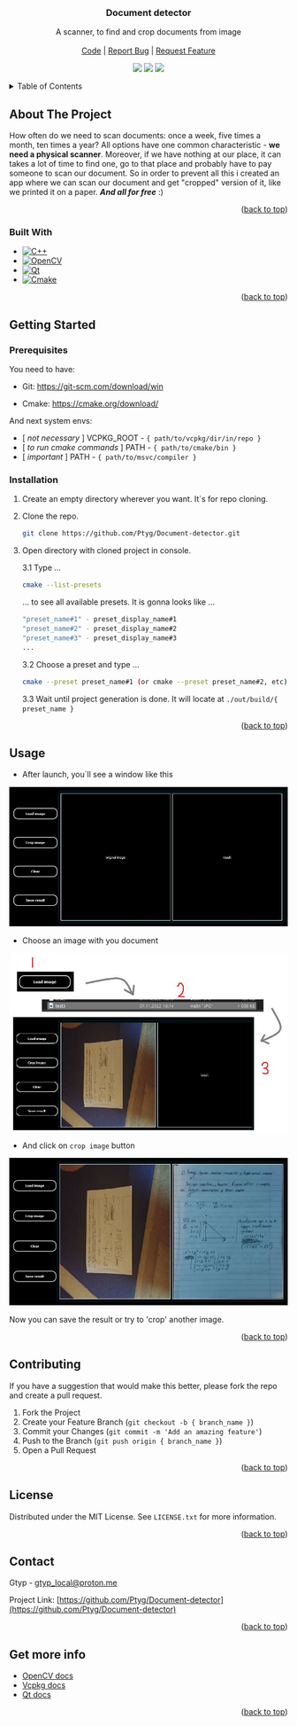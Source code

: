 <!-- 
    Original template: 
    https://github.com/othneildrew/Best-README-Template/blob/master/README.md
-->

<a id="readme-top"></a>

<br />
<div align="center">
  <h3 align="center">Document detector</h3>

  <p align="center">
    A scanner, to find and crop documents from image
    <br />
    <br />
    <a href="https://github.com/Ptyg/Document-detector/tree/master/Document_detector/src">Code</a>
    |
    <a href="https://github.com/Ptyg/Document-detector/issues">Report Bug</a>
    |
    <a href="https://github.com/Ptyg/Document-detector/pulls">Request Feature</a>
  </p>
</div>

<p align="center">
  <img src="https://img.shields.io/badge/Visual%20Studio-5C2D91.svg?style=flat&logo=visual-studio&logoColor=white">
  <img src="https://github.com/Ptyg/Document-detector/actions/workflows/cmake.yml/badge.svg">
  <img src="https://img.shields.io/badge/Windows-0078D6?style=flat&logo=windows&logoColor=white">
</p>

<details>
  <summary>Table of Contents</summary>
  <ol>
    <li>
      <a href="#about-the-project">About The Project</a>
      <ul>
        <li><a href="#built-with">Built With</a></li>
      </ul>
    </li>
    <li>
      <a href="#getting-started">Getting Started</a>
      <ul>
        <li><a href="#prerequisites">Prerequisites</a></li>
        <li><a href="#installation">Installation</a></li>
      </ul>
    </li>
    <li><a href="#usage">Usage</a></li>
    <li><a href="#contributing">Contributing</a></li>
    <li><a href="#license">License</a></li>
    <li><a href="#contact">Contact</a></li>
  </ol>
</details>


## About The Project

How often do we need to scan documents: once a week, five times a month, ten times a year?
All options have one common characteristic - **we need a physical scanner**. 
Moreover, if we have nothing at our place, it can takes a lot of time to find one, 
go to that place and probably have to pay someone to scan our document. 
So in order to prevent all this i created an app where we can scan our document and 
get "cropped" version of it, like we printed it on a paper. **_And all for free_** :)

<p align="right">(<a href="#readme-top">back to top</a>)</p>

### Built With

* [![C++][cpp-shield]][cpp-url]
* [![OpenCV][opencv-shield]][opencv-url]
* [![Qt][qt-shield]][qt-url]
* [![Cmake][cmake-shield]][cmake-url]

<p align="right">(<a href="#readme-top">back to top</a>)</p>

## Getting Started

### Prerequisites

You need to have:

* Git: https://git-scm.com/download/win

* Cmake: https://cmake.org/download/

And next system envs:
* [ _not necessary_ ] VCPKG_ROOT - `{ path/to/vcpkg/dir/in/repo }`
* [ _to run cmake commands_ ] PATH - `{ path/to/cmake/bin }`
* [ _important_ ] PATH - `{ path/to/msvc/compiler }`

### Installation

1. Create an empty directory wherever you want. It`s for repo cloning.

2. Clone the repo.
   ```sh
   git clone https://github.com/Ptyg/Document-detector.git
   ```
3. Open directory with cloned project in console.
    
    3.1 Type ... 
    ```sh
    cmake --list-presets
    ```

    ... to see all available presets. It is gonna looks like ...
    
    ```sh
    "preset_name#1" - preset_display_name#1
    "preset_name#2" - preset_display_name#2
    "preset_name#3" - preset_display_name#3 
    ...
    ```
    3.2 Choose a preset and type ...
    ```sh
    cmake --preset preset_name#1 (or cmake --preset preset_name#2, etc)
    ```

    3.3 Wait until project generation is done. It will locate at `./out/build/{ preset_name }`

<p align="right">(<a href="#readme-top">back to top</a>)</p>

## Usage

- After launch, you`ll see a window like this

![main_window](images/main.JPG)

- Choose an image with you document

![how_to_choose_file](images/choose_file.jpg)

- And click on `crop image` button 

![result](images/result.JPG)

Now you can  save the result or try to 'crop' another image.

<p align="right">(<a href="#readme-top">back to top</a>)</p>

## Contributing

If you have a suggestion that would make this better, please fork the repo and create a pull request.


1. Fork the Project
2. Create your Feature Branch (`git checkout -b { branch_name }`)
3. Commit your Changes (`git commit -m 'Add an amazing feature'`)
4. Push to the Branch (`git push origin { branch_name }`)
5. Open a Pull Request

<p align="right">(<a href="#readme-top">back to top</a>)</p>

## License

Distributed under the MIT License. See `LICENSE.txt` for more information.

<p align="right">(<a href="#readme-top">back to top</a>)</p>

## Contact

Gtyp - gtyp_local@proton.me

Project Link: [https://github.com/Ptyg/Document-detector](https://github.com/Ptyg/Document-detector)

<p align="right">(<a href="#readme-top">back to top</a>)</p>

## Get more info

* [OpenCV docs](https://docs.opencv.org/4.x/index.html)
* [Vcpkg docs](https://vcpkg.io/en/docs/README.html)
* [Qt docs](https://doc.qt.io/)

<p align="right">(<a href="#readme-top">back to top</a>)</p>

<!-- VARIABLES -->
[cpp-shield]: https://img.shields.io/static/v1?message=v%2011&color=blue&logo=C%2B%2B&logoColor=blue&label=C%2B%2B
[cpp-url]: https://en.cppreference.com/w/cpp/11

[opencv-shield]: https://img.shields.io/static/v1?message=v%204.6.0&color=c31d1d&logo=OpenCV&logoColor=red&label=OpenCV
[opencv-url]: https://opencv.org/

[qt-shield]: https://img.shields.io/static/v1?&message=v%205.15.6&color=19af4d&logo=Qt&logoColor=41CD12&label=Qt
[qt-url]: https://www.qt.io/

[cmake-shield]: https://img.shields.io/static/v1?message=v%203.25.1&color=7d8580&logo=cmake&logoColor=7d8580&label=Cmake
[cmake-url]: https://cmake.org/

